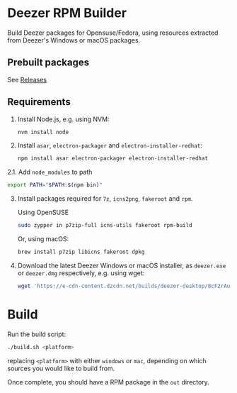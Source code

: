 # Deezer RPM Builder

Build Deezer packages for Opensuse/Fedora, using resources extracted from Deezer's Windows or macOS packages.

## Prebuilt packages

See [Releases](TODO)

## Requirements

1. Install Node.js, e.g. using NVM:

   ```sh
   nvm install node
   ```

2. Install `asar`, `electron-packager` and `electron-installer-redhat`:

   ```sh
   npm install asar electron-packager electron-installer-redhat
   ```

2.1. Add `node_modules` to path
   ```sh
   export PATH="$PATH:$(npm bin)"
   ```

3. Install packages required for `7z`, `icns2png`, `fakeroot` and `rpm`.

   Using OpenSUSE

   ```sh
   sudo zypper in p7zip-full icns-utils fakeroot rpm-build
   ```

   Or, using macOS:

   ```sh
   brew install p7zip libicns fakeroot dpkg
   ```

4. Download the latest Deezer Windows or macOS installer, as `deezer.exe` or `deezer.dmg` respectively, e.g. using wget:

   ```sh
   wget 'https://e-cdn-content.dzcdn.net/builds/deezer-desktop/8cF2rAuKxLcU1oMDmCYm8Uiqe19Ql0HTySLssdzLkQ9ZWHuDTp2JBtQOvdrFzWPA/darwin/x64/4.18.30/DeezerDesktop_4.18.30.dmg' -O deezer.dmg
   ```

# Build

Run the build script:

```sh
./build.sh <platform>
```

replacing `<platform>` with either `windows` or `mac`, depending on which sources you would like to build from.

Once complete, you should have a RPM package in the `out` directory.

